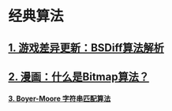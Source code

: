 # 经典算法

## [1. 游戏差异更新：BSDiff算法解析](https://zhuanlan.zhihu.com/p/32456512)

## [2. 漫画：什么是Bitmap算法？](https://zhuanlan.zhihu.com/p/54783053)

#### [3. Boyer-Moore 字符串匹配算法](https://www.cnblogs.com/gaochundong/p/boyer_moore_string_matching_algorithm.html)